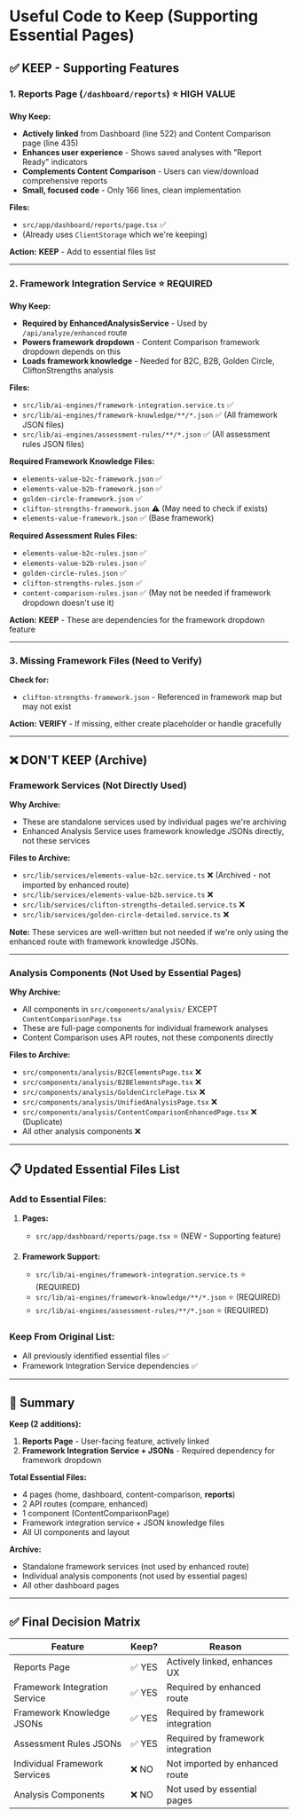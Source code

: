 # Useful Code to Keep (Supporting Essential Pages)

## ✅ KEEP - Supporting Features

### 1. Reports Page (`/dashboard/reports`) ⭐ **HIGH VALUE**
**Why Keep:**
- **Actively linked** from Dashboard (line 522) and Content Comparison page (line 435)
- **Enhances user experience** - Shows saved analyses with "Report Ready" indicators
- **Complements Content Comparison** - Users can view/download comprehensive reports
- **Small, focused code** - Only 166 lines, clean implementation

**Files:**
- `src/app/dashboard/reports/page.tsx` ✅
- (Already uses `ClientStorage` which we're keeping)

**Action:** **KEEP** - Add to essential files list

---

### 2. Framework Integration Service ⭐ **REQUIRED**
**Why Keep:**
- **Required by EnhancedAnalysisService** - Used by `/api/analyze/enhanced` route
- **Powers framework dropdown** - Content Comparison framework dropdown depends on this
- **Loads framework knowledge** - Needed for B2C, B2B, Golden Circle, CliftonStrengths analysis

**Files:**
- `src/lib/ai-engines/framework-integration.service.ts` ✅
- `src/lib/ai-engines/framework-knowledge/**/*.json` ✅ (All framework JSON files)
- `src/lib/ai-engines/assessment-rules/**/*.json` ✅ (All assessment rules JSON files)

**Required Framework Knowledge Files:**
- `elements-value-b2c-framework.json` ✅
- `elements-value-b2b-framework.json` ✅
- `golden-circle-framework.json` ✅
- `clifton-strengths-framework.json` ⚠️ (May need to check if exists)
- `elements-value-framework.json` ✅ (Base framework)

**Required Assessment Rules Files:**
- `elements-value-b2c-rules.json` ✅
- `elements-value-b2b-rules.json` ✅
- `golden-circle-rules.json` ✅
- `clifton-strengths-rules.json` ✅
- `content-comparison-rules.json` ✅ (May not be needed if framework dropdown doesn't use it)

**Action:** **KEEP** - These are dependencies for the framework dropdown feature

---

### 3. Missing Framework Files (Need to Verify)
**Check for:**
- `clifton-strengths-framework.json` - Referenced in framework map but may not exist

**Action:** **VERIFY** - If missing, either create placeholder or handle gracefully

---

## ❌ DON'T KEEP (Archive)

### Framework Services (Not Directly Used)
**Why Archive:**
- These are standalone services used by individual pages we're archiving
- Enhanced Analysis Service uses framework knowledge JSONs directly, not these services

**Files to Archive:**
- `src/lib/services/elements-value-b2c.service.ts` ❌ (Archived - not imported by enhanced route)
- `src/lib/services/elements-value-b2b.service.ts` ❌
- `src/lib/services/clifton-strengths-detailed.service.ts` ❌
- `src/lib/services/golden-circle-detailed.service.ts` ❌

**Note:** These services are well-written but not needed if we're only using the enhanced route with framework knowledge JSONs.

---

### Analysis Components (Not Used by Essential Pages)
**Why Archive:**
- All components in `src/components/analysis/` EXCEPT `ContentComparisonPage.tsx`
- These are full-page components for individual framework analyses
- Content Comparison uses API routes, not these components directly

**Files to Archive:**
- `src/components/analysis/B2CElementsPage.tsx` ❌
- `src/components/analysis/B2BElementsPage.tsx` ❌
- `src/components/analysis/GoldenCirclePage.tsx` ❌
- `src/components/analysis/UnifiedAnalysisPage.tsx` ❌
- `src/components/analysis/ContentComparisonEnhancedPage.tsx` ❌ (Duplicate)
- All other analysis components ❌

---

## 📋 Updated Essential Files List

### Add to Essential Files:

1. **Pages:**
   - `src/app/dashboard/reports/page.tsx` ⭐ (NEW - Supporting feature)

2. **Framework Support:**
   - `src/lib/ai-engines/framework-integration.service.ts` ⭐ (REQUIRED)
   - `src/lib/ai-engines/framework-knowledge/**/*.json` ⭐ (REQUIRED)
   - `src/lib/ai-engines/assessment-rules/**/*.json` ⭐ (REQUIRED)

### Keep From Original List:
- All previously identified essential files ✅
- Framework Integration Service dependencies ✅

---

## 🎯 Summary

**Keep (2 additions):**
1. **Reports Page** - User-facing feature, actively linked
2. **Framework Integration Service + JSONs** - Required dependency for framework dropdown

**Total Essential Files:**
- 4 pages (home, dashboard, content-comparison, **reports**)
- 2 API routes (compare, enhanced)
- 1 component (ContentComparisonPage)
- Framework integration service + JSON knowledge files
- All UI components and layout

**Archive:**
- Standalone framework services (not used by enhanced route)
- Individual analysis components (not used by essential pages)
- All other dashboard pages

---

## ✅ Final Decision Matrix

| Feature | Keep? | Reason |
|---------|-------|--------|
| Reports Page | ✅ YES | Actively linked, enhances UX |
| Framework Integration Service | ✅ YES | Required by enhanced route |
| Framework Knowledge JSONs | ✅ YES | Required by framework integration |
| Assessment Rules JSONs | ✅ YES | Required by framework integration |
| Individual Framework Services | ❌ NO | Not imported by enhanced route |
| Analysis Components | ❌ NO | Not used by essential pages |

